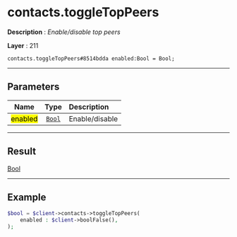 # contacts.toggleTopPeers

**Description** : *Enable/disable top peers*

**Layer** : 211

```tl
contacts.toggleTopPeers#8514bdda enabled:Bool = Bool;
```

---

## Parameters

| Name | Type | Description |
| :---: | :---: | :--- |
| <mark>enabled</mark> | [`Bool`](type/Bool) | Enable/disable |

---

## Result

[Bool](type/Bool)

---

## Example

```php
$bool = $client->contacts->toggleTopPeers(
	enabled : $client->boolFalse(),
);
```